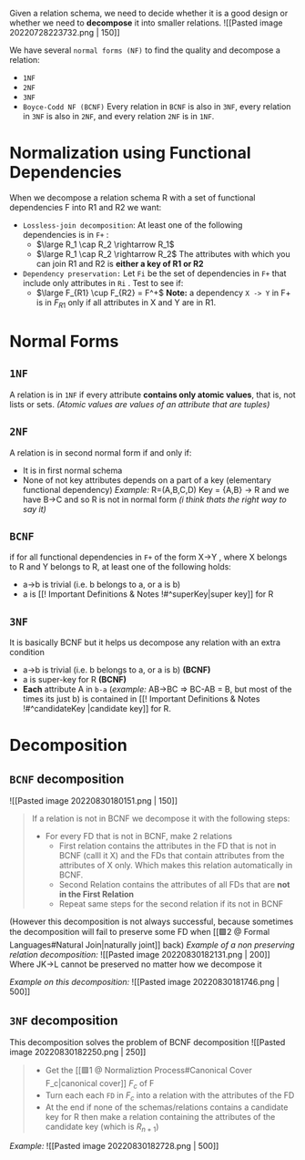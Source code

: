 Given a relation schema, we need to decide whether it is a good design or whether we need to **decompose** it into smaller relations.
![[Pasted image 20220728223732.png | 150]]

We have several `normal forms (NF)` to find the quality and decompose a relation:
- `1NF`
- `2NF`
- `3NF`
- `Boyce-Codd NF (BCNF)`
Every relation in `BCNF` is also in `3NF`, every relation in `3NF` is also in `2NF`, and every relation `2NF` is in `1NF`.

# Normalization using Functional Dependencies
When we decompose a relation schema R with a set of functional dependencies F into R1 and R2 we want:
-  `Lossless-join decomposition`: At least one of the following dependencies is in `F+` :
	- $\large R_1 \cap R_2 \rightarrow R_1$
	- $\large R_1 \cap R_2 \rightarrow R_2$
	The attributes with which you can join R1 and R2 is **either a key of R1 or R2**
- `Dependency preservation:` Let `Fi` be the set of dependencies in `F+` that include only attributes in `Ri` . Test to see if:
	- $\large F_{R1} \cup F_{R2} = F^+$
	**Note:** a dependency  `X -> Y` in F+ is in $F_{R1}$ only if all attributes in X and Y are in R1.

# Normal Forms
## `1NF`
A relation is in `1NF` if every attribute **contains only atomic values**, that is, not lists or sets. _(Atomic values are values of an attribute that are tuples)_

## `2NF`
A relation is in second normal form if and only if:
- It is in first normal schema
- None of not key attributes depends on a part of a key (elementary functional dependency)
	*Example:*
	R=(A,B,C,D)
	Key = {A,B} -> R
	and we have B->C and so R is not in normal form _(i think thats the right way to say it)_

## `BCNF`
if for all functional dependencies in `F+` of the form  X->Y , where X belongs to R and  Y belongs to R, at least one of the following holds:
- a->b is trivial (i.e. b belongs to a, or a is b)
- a is [[! Important Definitions & Notes !#^superKey|super key]] for R

## `3NF`
It is basically BCNF but it helps us decompose any relation with an extra condition
- a->b is trivial (i.e. b belongs to a, or a is b) **(BCNF)**
- a is super-key for R **(BCNF)**
- **Each** attribute A in `b-a` (*example:* AB->BC => BC-AB = B, but most of the times its just b) is contained in  [[! Important Definitions & Notes !#^candidateKey |candidate key]] for R.

# Decomposition
## `BCNF` decomposition
![[Pasted image 20220830180151.png | 150]]

>If a relation is not in BCNF we decompose it with the following steps:
>- For every FD that is not in BCNF, make 2 relations
>	- First relation contains the attributes in the FD that is not in BCNF (calll it X) and the FDs that contain attributes from the attributes of X only. Which makes this relation automatically in BCNF.
>	- Second Relation contains the attributes of all FDs that are **not in the First Relation**
>	- Repeat same steps for the second relation if its not in BCNF

(However this decomposition is not always successful, because sometimes the decomposition will fail to preserve some FD when [[🟩2 @ Formal Languages#Natural Join|naturally joint]] back)
*Example of a non preserving relation decomposition:*
![[Pasted image 20220830182131.png | 200]]
Where JK->L cannot be preserved no matter how we decompose it

*Example on this decomposition:*
![[Pasted image 20220830181746.png | 500]]



## `3NF` decomposition
This decomposition solves the problem of BCNF decomposition
![[Pasted image 20220830182250.png | 250]]

>- Get the  [[🟩1 @ Normaliztion Process#Canonical Cover F_c|canonical cover]] $F_c$ of F
>- Turn each each `FD` in $F_c$ into a relation with the attributes of the FD
>- At the end if none of the schemas/relations contains a candidate key for R then make a relation containing the attributes of the candidate key (which is $R_{n+1}$)

*Example:*
![[Pasted image 20220830182728.png | 500]]